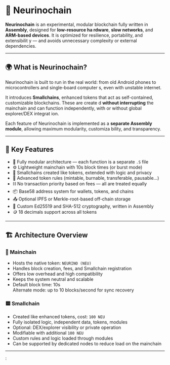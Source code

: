 # 🧠 Neurinochain

**Neurinochain** is an experimental, modular blockchain fully written in **Assembly**, designed for **low-resource ha
rdware**, **slow networks**, and **ARM-based devices**. It is optimized for resilience, portability, and extensibilit
y — and avoids unnecessary complexity or external dependencies.

---

## 🌍 What is Neurinochain?

Neurinochain is built to run in the real world: from old Android phones to microcontrollers and single-board computer
s, even with unstable internet.

It introduces **Smallchains**, enhanced tokens that act as self-contained, customizable blockchains. These are create
d **without interrupting** the mainchain and can function independently, with or without global explorer/DEX integrat
ion.

Each feature of Neurinochain is implemented as a **separate Assembly module**, allowing maximum modularity, customiza
bility, and transparency.

---

## 🚀 Key Features

- 🧩 Fully modular architecture — each function is a separate `.S` file
- ⚙️ Lightweight mainchain with 10s block times (or burst mode)
- 🌱 Smallchains created like tokens, extended with logic and privacy
- 🔐 Advanced token rules (mintable, burnable, transferable, pausable…)
- ⛓️ No transaction priority based on fees — all are treated equally
- 📦 Base58 address system for wallets, tokens, and chains
- 📤 Optional IPFS or Merkle-root-based off-chain storage
- 🧠 Custom Ed25519 and SHA-512 cryptography, written in Assembly
- 🪙 18 decimals support across all tokens

---

## 🏗️ Architecture Overview

### 🔷 Mainchain

- Hosts the native token: `NEURINO (NEU)`
- Handles block creation, fees, and Smallchain registration
- Offers low overhead and high compatibility
- Keeps the system neutral and scalable
- Default block time: 10s  
  Alternate mode: up to 10 blocks/second for sync recovery

### 🟨 Smallchain

- Created like enhanced tokens, cost: `100 NEU`  
- Fully isolated logic, independent data, tokens, modules
- Optional: DEX/explorer visibility or private operation
- Modifiable with additional `100 NEU`
- Custom rules and logic loaded through modules
- Can be supported by dedicated nodes to reduce load on the mainchain

---

:
